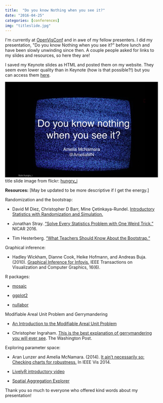 ```yaml
---
title:  "Do you know Nothing when you see it?" 
date: "2016-04-25"
categories: [conferences]
img: "titleslide.jpg"
---
```


I'm currently at [OpenVisConf](https://openvisconf.com/) and in awe of my fellow presenters. I did my presentation, "Do you know Nothing when you see it?" before lunch and have been slowly unwinding since then. A couple people asked for links to my slides and resources, so here they are!

I saved my Keynote slides as HTML and posted them on my website. They seem even lower quality than in Keynote (how is that possible?!) but you can access them  [here](http://www.science.smith.edu/~amcnamara/OpenVisConf).


![Nothing](titleslide.jpg) title slide image from flickr: [hungry_i](https://www.flickr.com/photos/hungry_i/66962027/in/photolist-6VctH-zr4aM-e9mH1t-6XLhY9-qo4Bms-8gyi5q-zr357-4jeF2Y-r8nhEr-3BzwrF-hWLU1-zhqjfS-6akRDL-8oHoz1-Env5V-dLro6N-6Ba6Qx-hcQm7X-45WiW8-45Wj1K-nWoLpt-8Qp68q-6a6dd5-aqc1Ri-dZmw2h-79ykph-rxzvJj-uu5px-JCCFC-9tWqkt-6EGjEv-6Juo8s-eCaru-6VMiSX-dSGL3M-6bsbPs-8cueSK-4waMSd-7zWdYW-5WrAQr-MtpXy-6gH759-MtpXJ-a7uXuC-4THFy2-69GvS-GyDeK-EntY3-a1bJ4u-8HgEn)

**Resources:** [May be updated to be more descriptive if I get the energy.]

Randomization and the bootstrap:

* David M Diez,  Christopher D Barr, Mine Çetinkaya-Rundel. [Introductory Statistics with Randomization and Simulation.](www.openintro.org)

* Jonathan Stray. [“Solve Every Statistics Problem with One Weird Trick.”](http://bit.ly/OneWeirdStatsTrick) NICAR 2016. 

* Tim Hesterberg. [“What Teachers Should Know About the Bootstrap.“](http://bit.ly/KnowAboutBootstrap)

Graphical inference:

* Hadley Wickham, Dianne Cook, Heike Hofmann, and Andreas Buja. (2010). [Graphical Inference for Infovis.](http://bit.ly/graphical_inference) IEEE Transactions on Visualization and Computer Graphics, 16(6). 

R packages:

* [mosaic](https://cran.r-project.org/web/packages/mosaic/index.html)

* [ggplot2](http://ggplot2.org/)

* [nullabor](https://cran.r-project.org/web/packages/nullabor/vignettes/nullabor.html)

Modifiable Areal Unit Problem and Gerrymandering

* [An Introduction to the Modifiable Areal Unit Problem](http://bit.ly/maup16)

* Christopher Ingraham. [This is the best explanation of gerrymandering you will ever see](http://bit.ly/exp_gerrymander). The Washington Post.

Exploring parameter space:

* Aran Lunzer and Amelia McNamara. (2014). [It ain’t necessarily so: Checking charts for robustness.](http://bit.ly/CheckingCharts) In IEEE Vis 2014. 

* [LivelyR introductory video](http://vimeo.com/93535802)

* [Spatial Aggregation Explorer](http://bit.ly/spatial_agg)



Thank you so much to everyone who offered kind words about my presentation!
